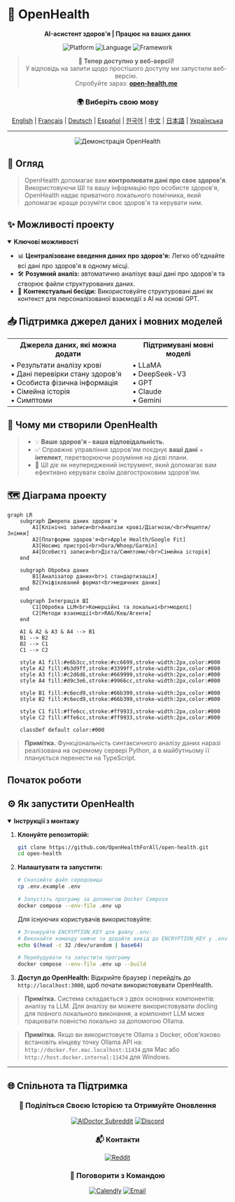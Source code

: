 # 🚀 **OpenHealth**

<div align="center">

**AI-асистент здоров'я | Працює на ваших даних**

<p align="center">
  <img src="https://img.shields.io/badge/Platform-Web-blue?style=for-the-badge" alt="Platform">
  <img src="https://img.shields.io/badge/Language-TypeScript-blue?style=for-the-badge" alt="Language">
  <img src="https://img.shields.io/badge/Framework-Next.js-black?style=for-the-badge" alt="Framework">
</p>

> **📢 Тепер доступно у веб-версії!**  
> У відповідь на запити щодо простішого доступу ми запустили веб-версію.  
> Спробуйте зараз: **[open-health.me](https://open-health.me/)**

### 🌍 Виберіть свою мову
[English](../../README.md) | [Français](README.fr.md) | [Deutsch](README.de.md) | [Español](README.es.md) | [한국어](README.ko.md) | [中文](README.zh.md) | [日本語](README.ja.md) | [Українська](README.uk.md)

</div>

---

<p align="center">
  <img src="/intro/openhealth.avif" alt="Демонстрація OpenHealth">
</p>

## 🌟 Огляд

> OpenHealth допомагає вам **контролювати дані про своє здоров'я**. Використовуючи ШІ та вашу інформацію про особисте здоров'я,
> OpenHealth надає приватного локального помічника, який допомагає краще розуміти своє здоров'я та керувати ним.

## ✨ Можливості проекту

<details open>
<summary><b>Ключові можливості</b></summary>

- 📊 **Централізоване введення даних про здоров'я:** Легко об'єднайте всі дані про здоров'я в одному місці.
- 🛠️ **Розумний аналіз:** автоматично аналізує ваші дані про здоров'я та створює файли структурованих даних.
- 🤝 **Контекстуальні бесіди:** Використовуйте структуровані дані як контекст для персоналізованої взаємодії з AI на основі GPT.

</details>

## 📥 Підтримка джерел даних і мовних моделей

<table>
  <tr>
    <th>Джерела даних, які можна додати</th>
    <th>Підтримувані мовні моделі</th>
  </tr>
  <tr>
    <td>
      • Результати аналізу крові<br>
      • Дані перевірки стану здоров'я<br>
      • Особиста фізична інформація<br>
      • Сімейна історія<br>
      • Симптоми
    </td>
    <td>
      • LLaMA<br>
      • DeepSeek-V3<br>
      • GPT<br>
      • Claude<br>
      • Gemini
    </td>
  </tr>
</table>

## 🤔 Чому ми створили OpenHealth

> - 💡 **Ваше здоров'я - ваша відповідальність.**
> - ✅ Справжнє управління здоров'ям поєднує **ваші дані** + **інтелект**, перетворюючи розуміння на дієві плани.
> - 🧠 ШІ діє як неупереджений інструмент, який допомагає вам ефективно керувати своїм довгостроковим здоров'ям.

## 🗺️ Діаграма проекту

```mermaid
graph LR
    subgraph Джерела даних здоров'я
        A1[Клінічні записи<br>Аналізи крові/Діагнози/<br>Рецепти/Знімки]
        A2[Платформи здоров'я<br>Apple Health/Google Fit]
        A3[Носимі пристрої<br>Oura/Whoop/Garmin]
        A4[Особисті записи<br>Дієта/Симптоми/<br>Сімейна історія]
    end

    subgraph Обробка даних
        B1[Аналізатор даних<br>і стандартизація]
        B2[Уніфікований формат<br>медичних даних]
    end

    subgraph Інтеграція ШІ
        C1[Обробка LLM<br>Комерційні та локальні<br>моделі]
        C2[Методи взаємодії<br>RAG/Кеш/Агенти]
    end

    A1 & A2 & A3 & A4 --> B1
    B1 --> B2
    B2 --> C1
    C1 --> C2

    style A1 fill:#e6b3cc,stroke:#cc6699,stroke-width:2px,color:#000
    style A2 fill:#b3d9ff,stroke:#3399ff,stroke-width:2px,color:#000
    style A3 fill:#c2d6d6,stroke:#669999,stroke-width:2px,color:#000
    style A4 fill:#d9c3e6,stroke:#9966cc,stroke-width:2px,color:#000
    
    style B1 fill:#c6ecd9,stroke:#66b399,stroke-width:2px,color:#000
    style B2 fill:#c6ecd9,stroke:#66b399,stroke-width:2px,color:#000
    
    style C1 fill:#ffe6cc,stroke:#ff9933,stroke-width:2px,color:#000
    style C2 fill:#ffe6cc,stroke:#ff9933,stroke-width:2px,color:#000

    classDef default color:#000
```

> **Примітка.** Функціональність синтаксичного аналізу даних наразі реалізована на окремому сервері Python, а в майбутньому її планується перенести на TypeScript.

## Початок роботи

## ⚙️ Як запустити OpenHealth

<details open>
<summary><b>Інструкції з монтажу</b></summary>

1. **Клонуйте репозиторій:**
   ```bash
   git clone https://github.com/OpenHealthForAll/open-health.git
   cd open-health
   ```

2. **Налаштувати та запустити:**
   ```bash
   # Скопіюйте файл середовища
   cp .env.example .env

   # Запустіть програму за допомогою Docker Compose
   docker compose --env-file .env up
   ```

   Для існуючих користувачів використовуйте:
   ```bash
   # Згенеруйте ENCRYPTION_KEY для файлу .env:
   # Виконайте команду нижче та додайте вивід до ENCRYPTION_KEY у .env
   echo $(head -c 32 /dev/urandom | base64)

   # Перебудувати та запустити програму
   docker compose --env-file .env up --build
   ```

3. **Доступ до OpenHealth:**
   Відкрийте браузер і перейдіть до `http://localhost:3000`, щоб почати використовувати OpenHealth.

> **Примітка.** Система складається з двох основних компонентів: аналізу та LLM. Для аналізу ви можете використовувати docling для повного локального виконання, а компонент LLM може працювати повністю локально за допомогою Ollama.

> **Примітка.** Якщо ви використовуєте Ollama з Docker, обов'язково встановіть кінцеву точку Ollama API на: `http://docker.for.mac.localhost:11434` для Mac або `http://host.docker.internal:11434` для Windows.

</details>

---

## 🌐 Спільнота та Підтримка

<div align="center">

### 💫 Поділіться Своєю Історією та Отримуйте Оновлення
[![AIDoctor Subreddit](https://img.shields.io/badge/r/AIDoctor-FF4500?style=for-the-badge&logo=reddit&logoColor=white)](https://www.reddit.com/r/AIDoctor/)
[![Discord](https://img.shields.io/badge/Discord-7289DA?style=for-the-badge&logo=discord&logoColor=white)](https://discord.gg/B9K654g4wf)

### 📬 Контакти
[![Reddit](https://img.shields.io/badge/Reddit-FF4500?style=for-the-badge&logo=reddit&logoColor=white)](https://www.reddit.com/user/Dry_Steak30/)

### 🤝 Поговорити з Командою
[![Calendly](https://img.shields.io/badge/Запланувати_Зустріч-00A2FF?style=for-the-badge&logo=calendar&logoColor=white)](https://calendly.com/open-health/30min)
[![Email](https://img.shields.io/badge/Надіслати_Email-D14836?style=for-the-badge&logo=gmail&logoColor=white)](mailto:sj@open-health.me)

</div>

